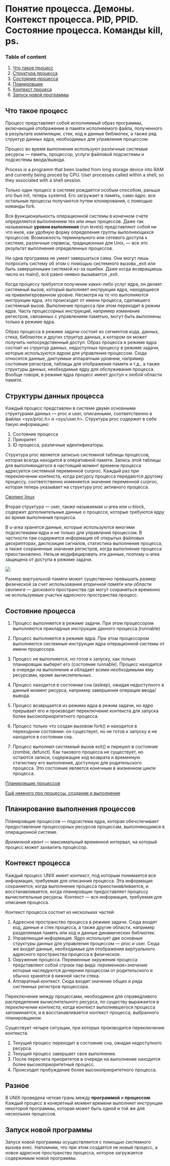 # Понятие процесса. Демоны. Контекст процесса. PID, PPID. Состояние процесса. Команды kill, ps.

### Table of content
1. [Что такое процесс](#what-process)
2. [Структура процесса](#structure)
3. [Состояние процесса](#state)
4. [Планировщик](#plan)
5. [Контекст процеса](#context)
6. [Запуск новой программы](#new)

## Что такое процесс <a name="what-process"></a>

Процесс представляет собой исполняемый образ программы, включающий отображение в
памяти исполняемого файла, полученного в результате компиляции, стек, код и
данные библиотек, а также ряд структур данных ядра, необходимых для управления
процессом.

Процесс во время выполнения используют различные системые ресурсы — память,
процессор, услуги файловой подсистемы и подсистемы ввода/вывода.

Process is a programm that been loaded from long storage device into RAM and currently being proced by CPU.
User processes called within a shell, so they associated with a shell session.

Только один процесс в системе рождается особым способом, раньше это был init, теперь systemd. Его загружает в память, само ядро, все остальные процессы получаются путем клонирования, с помощью команды fork.

Вся функциональность операционной системы в конечном счете определяется
выполнением тех или иных процессов. Даже так называемые **уровни выполнения**
(run levels) представляют собой ни что иное, как удобную форму определения
группы выполняющихся процессов. Возможность терминального или сетевого доступа к
системе, различные сервисы, традиционные для Unix, — все это результат
выполнения определенных процессов. 

Ни одна программа не умеет завершаться сама. Они могут лишь попросить систему об
этом с помощью системного вызова _exit или быть завершенными системой из-за
ошибки. Даже когда возвращаешь число из main(), всё равно неявно вызывается
_exit.

Когда процессу требуется получение каких-либо услуг ядра, он делает системный
вызов, который выполняет инструкции ядра, находящиеся на привилигерованном
уровне. Несмотря на то что выполняются инструкции ядра, это происходит от имени
процесса, сделавшего системный вызов. Выполнение процесса при этом переходит в
режим ядра. Часть процессорных инструкций, например изменение регистров,
связанных с управлением памятью, могут быть выполнены только в режиме ядра.

Образ процесса в режиме задачи состоит из сегментов кода, данных, стека,
библиотек и других структур данных, к котором он может получить непосредственный
доступ. Образ процесса в режиме ядра состоит из структур данных, недоступных
процессу в режиме задачи, которые используются ядром для управления процессом.
Сюда относятся данные, диктуемые аппаратным уровнем, например состояния
регистров, таблицы для отображения памяти и т.д., а также структуры данных,
необходимые ядру для обслуживания процесса. Вообще говоря, в режиме ядра процесс
имеет доступ к любой области памяти.

## Структуры данных процесса<a name="structure"></a>

Каждый процесс представлен в системе двумя основными структурами данных — proc и
user, описанными, соответственно в файлах <sys/proc.h> и <sys/user.h>. Структура
proc содержит в себе такую информацию:

1. Состояние процесса
2. Приоритет
3. ID процесса, различные идентификаторы.

Структура proc является записью системной таблицы процессов, которая всегда
находится в оперативной памяти. Запись этой таблицы для выполняющегося в
настоящий момент времени процесса адресуется системной переменной curproc.
Каждый раз при переключении контекста, когда ресурсу процесса передаются другому
процессу, соответственно изменяется значение переменной curproc, которая теперь
указывает на структуру proc активного процесса.

[Свопинг linux](https://www.opennet.ru/base/sys/swap_create.txt.html)

Вторая структура — user, также называемая u-area или u-block, содержит
дополнительные данные о процессе, которые требуются ядру во время выполнения
процесса.

В u-area хранятся данные, которые используются многими подсистемами ядра и не
только для управления процессом. В частности там содержится информация об
открытых файловых дескрипторах, диспозиция сигналов, статистика выполнения
процесса, а также сохраненные значения регистров, когда выполнение процесса
приостановлено. Нельзя модифицировать эти данные, поэтому u-area защищена от
доступа в режиме задачи.

![](https://img.wikireading.ru/365342_152_img_27.jpeg)

Размер виртуальной памяти может существенно превышать размер физической за счет
использования *вторичной памяти* или *области свопинга* — дискового
пространства где могут сохраняться временно не используемые участки адресного
пространства процесс.

## Состояние процесса<a name="state"></a>

1. Процесс выполняется в режиме задачи. При этом процессором выполняются
прикладные инструкции данного процесса.(runnable)

2. Процесс выполняется в режиме ядра. При этом процессором выполняются системные
инструкции ядра операционной системы от имени процессора.

3. Процесс не выполняется, но готов к запуску, как только планировщик выберет
его (состояние runnable). Процесс находится в очереди на выполнение и обладает
всеми необходимыми ему ресурсами, кроме вычислительных.

4. Процесс находится в состоянии сна (asleep), ожидая недоступного в данный
момент ресурса, например завершения операции ввода/вывода.

5. Процесс возврщается из режима ядра в режим задачи, но ядро прерывает его и
производит переключение контекста для запуска более высокоприоритетного
процесса.

6. Процесс только что создан вызовом fork() и находится в переходном состоянии:
он существует, но не готов к запуску и не находится в состоянии сна.

7. Процесс выполнил системный вызов exit() и перешел в состояние (zombie,
defunct). Как такового процесса не существует, но остаются записи, содержащие
код возврата и временную статистику его выполнения, доступную для родительского
процесса. Это состояние является конечным в жизненном цикле процесса.


[Планировщик процессов](https://habr.com/ru/post/154609/)

[Ещё немного про процессы, создание и
выполнение](http://www.opennet.ru/docs/RUS/lnx_process/process2.html)

## Планирование выполнения процессов<a name="plan"></a>

Планировщие процессов — подсистема ядра, которая обечспечивает предоставление
процессорных ресурсов процессам, выполняющимся в операционной системе. 

*Временной квант* — максимальный временной интервал, на который процесс может
захватить процессор.

## Контекст процесса<a name="context"></a>

Каждый процесс UNIX имеет *контекст*, под которым понимается вся информация,
требуемая для описанния процесса. Эта информация сохраняется, когда выполнение
процесса приостанавливается, и восстанавливается, когда планировщик
предоставляет процессу вычислительные ресурсы. 
Контекст — вся информация, требуемая для описания процесса.

Контекст процесса состоит из нескольких частей:

1. Адресное пространство процесса в режиме задачи. Cюда входят код, данные и
стек процесса, а также другие области, например разделяемая память или код и
данные динамических библиотек. 
2. Управляющая информация. Ядро использует две основные структуры данных для
управления процессом — proc и user. Сюда же входят данные, необходимые для
отображения виртуального адресного пространства процесса в физическое.
3. Окружение процесса. Переменные окружения процесса представляют собой
строки пар вида: *переменная=значение* которые наследуются дочерним процессом от родительского и обычно хранятся в
нижней части стека. 
4. Аппаратный контекст. Сюда входит значение общих и ряда системных
регистров процессора.

Переключение между процессами, необходимое для справедливого распределения
вычислительного ресурса, по существу выражается в *переключении контекста*,
когда контекст выполнявшегося процесса запоминается, и в восстанавливается
контекст процесса, выбранного планировщиком.

Существует четыре ситуации, при которых производится переключение контекста:

1. Текущий процесс переходит в состояние сна, ожидая недоступного ресурса.
2. Текущий процесс завершает свое выполнение.
3. После пересчета приоритетов в очереди на выполнение находится более
высокоприоритетный процесс.
4. Происходит пробуждение более высокоприоритетного процесса. 

## Разное 

В UNIX проведена четкая грань между **программой** и **процессом**. Каждый
процесс в конкретный момент времени выполняет инструкции некоторой программы,
которая может быть одной и той же для нескольких процессов.

## Запуск новой программы<a name="new"></a>

Запуск новой программы осуществляется с помощью системного вызова exec. Напомним, что при этом создается не новый процесс, а новое адресное пространство процесса, которое загружается содержимым новой программы.
